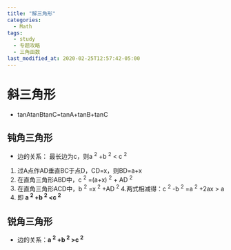 ```yaml
---
title: "解三角形"
categories:
  - Math
tags:
  - study
  - 专题攻略
  - 三角函数
last_modified_at: 2020-02-25T12:57:42-05:00
---
```


# 斜三角形
* tanAtanBtanC=tanA+tanB+tanC

## 钝角三角形

* 边的关系： 最长边为c，则a <sup>2</sup> +b <sup>2</sup> < c <sup>2</sup>

1. 过A点作AD垂直BC于点D，CD=x，则BD=a+x
2. 在直角三角形ABD中，c <sup>2</sup> =(a+x) <sup>2</sup> + AD <sup>2</sup>
3. 在直角三角形ACD中，b <sup>2</sup> =x <sup>2</sup> +AD <sup>2</sup>
4.两式相减得：c <sup>2</sup> -b <sup>2</sup> =a <sup>2</sup> +2ax > a <sup></sup>
5. 即 **a <sup>2</sup> +b <sup>2</sup> <c <sup>2</sup>**

## 锐角三角形
 * 边的关系：**a <sup>2</sup> +b <sup>2</sup> >c <sup>2</sup>**
